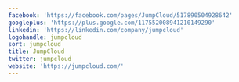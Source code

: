 ```yaml
---
facebook: 'https://facebook.com/pages/JumpCloud/517890504928642'
googleplus: 'https://plus.google.com/117552008941210149290'
linkedin: 'https://linkedin.com/company/jumpcloud'
logohandle: jumpcloud
sort: jumpcloud
title: JumpCloud
twitter: jumpcloud
website: 'https://jumpcloud.com/'
---
```

